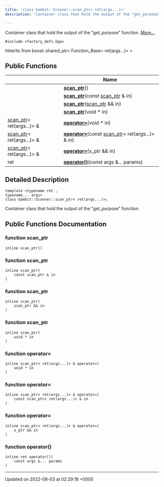 ```yaml
---
title: 'class Gambit::Scanner::scan_ptr< ret(args...)>'
description: 'Container class that hold the output of the "get_purpose" function. '

---
```









Container class that hold the output of the "get_purpose" function.  [More...](#detailed-description)


`#include <factory_defs.hpp>`

Inherits from boost::shared_ptr< Function_Base< ret(args...)> >

## Public Functions

|                | Name           |
| -------------- | -------------- |
| | **[scan_ptr](/documentation/code/darkbit_development/classes/classgambit_1_1scanner_1_1scan__ptr_3_01ret_07args_8_8_8_08_4/#function-scan-ptr)**() |
| | **[scan_ptr](/documentation/code/darkbit_development/classes/classgambit_1_1scanner_1_1scan__ptr_3_01ret_07args_8_8_8_08_4/#function-scan-ptr)**(const [scan_ptr](/documentation/code/darkbit_development/classes/classgambit_1_1scanner_1_1scan__ptr/) & in) |
| | **[scan_ptr](/documentation/code/darkbit_development/classes/classgambit_1_1scanner_1_1scan__ptr_3_01ret_07args_8_8_8_08_4/#function-scan-ptr)**([scan_ptr](/documentation/code/darkbit_development/classes/classgambit_1_1scanner_1_1scan__ptr/) && in) |
| | **[scan_ptr](/documentation/code/darkbit_development/classes/classgambit_1_1scanner_1_1scan__ptr_3_01ret_07args_8_8_8_08_4/#function-scan-ptr)**(void * in) |
| [scan_ptr](/documentation/code/darkbit_development/classes/classgambit_1_1scanner_1_1scan__ptr/)< ret(args...)> & | **[operator=](/documentation/code/darkbit_development/classes/classgambit_1_1scanner_1_1scan__ptr_3_01ret_07args_8_8_8_08_4/#function-operator=)**(void * in) |
| [scan_ptr](/documentation/code/darkbit_development/classes/classgambit_1_1scanner_1_1scan__ptr/)< ret(args...)> & | **[operator=](/documentation/code/darkbit_development/classes/classgambit_1_1scanner_1_1scan__ptr_3_01ret_07args_8_8_8_08_4/#function-operator=)**(const [scan_ptr](/documentation/code/darkbit_development/classes/classgambit_1_1scanner_1_1scan__ptr/)< ret(args...)> & in) |
| [scan_ptr](/documentation/code/darkbit_development/classes/classgambit_1_1scanner_1_1scan__ptr/)< ret(args...)> & | **[operator=](/documentation/code/darkbit_development/classes/classgambit_1_1scanner_1_1scan__ptr_3_01ret_07args_8_8_8_08_4/#function-operator=)**(s_ptr && in) |
| ret | **[operator()](/documentation/code/darkbit_development/classes/classgambit_1_1scanner_1_1scan__ptr_3_01ret_07args_8_8_8_08_4/#function-operator())**(const args &... params) |

## Detailed Description

```
template <typename ret ,
typename... args>
class Gambit::Scanner::scan_ptr< ret(args...)>;
```

Container class that hold the output of the "get_purpose" function. 
## Public Functions Documentation

### function scan_ptr

```
inline scan_ptr()
```


### function scan_ptr

```
inline scan_ptr(
    const scan_ptr & in
)
```


### function scan_ptr

```
inline scan_ptr(
    scan_ptr && in
)
```


### function scan_ptr

```
inline scan_ptr(
    void * in
)
```


### function operator=

```
inline scan_ptr< ret(args...)> & operator=(
    void * in
)
```


### function operator=

```
inline scan_ptr< ret(args...)> & operator=(
    const scan_ptr< ret(args...)> & in
)
```


### function operator=

```
inline scan_ptr< ret(args...)> & operator=(
    s_ptr && in
)
```


### function operator()

```
inline ret operator()(
    const args &... params
)
```


-------------------------------

Updated on 2022-08-03 at 02:29:18 +0000